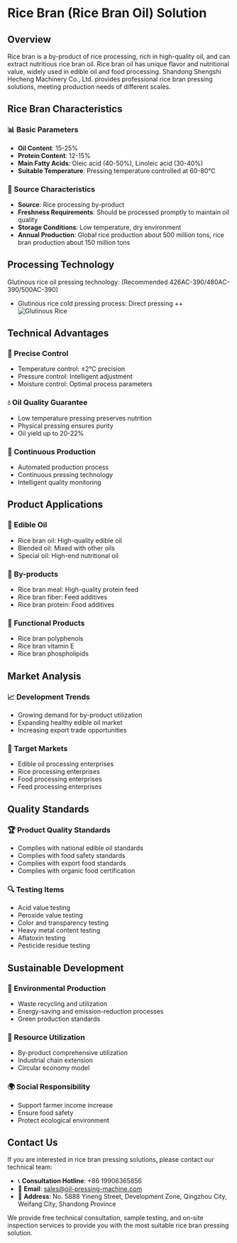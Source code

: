 # Rice Bran (Rice Bran Oil) Solution

## Overview

Rice bran is a by-product of rice processing, rich in high-quality oil, and can extract nutritious rice bran oil. Rice bran oil has unique flavor and nutritional value, widely used in edible oil and food processing. Shandong Shengshi Hecheng Machinery Co., Ltd. provides professional rice bran pressing solutions, meeting production needs of different scales.

## Rice Bran Characteristics

### 📊 Basic Parameters
- **Oil Content**: 15-25%
- **Protein Content**: 12-15%
- **Main Fatty Acids**: Oleic acid (40-50%), Linoleic acid (30-40%)
- **Suitable Temperature**: Pressing temperature controlled at 60-80℃

### 🌱 Source Characteristics
- **Source**: Rice processing by-product
- **Freshness Requirements**: Should be processed promptly to maintain oil quality
- **Storage Conditions**: Low temperature, dry environment
- **Annual Production**: Global rice production about 500 million tons, rice bran production about 150 million tons

## Processing Technology
Glutinous rice oil pressing technology: (Recommended 426AC-390/480AC-390/500AC-390)
 + Glutinous rice cold pressing process: Direct pressing
 ++ ![Glutinous Rice](/images/糯米冷榨工艺_Cold-pressing%20process%20of%20glutinous%20rice_.png)

## Technical Advantages

### 🎯 Precise Control
- Temperature control: ±2℃ precision
- Pressure control: Intelligent adjustment
- Moisture control: Optimal process parameters

### 💧 Oil Quality Guarantee
- Low temperature pressing preserves nutrition
- Physical pressing ensures purity
- Oil yield up to 20-22%

### 🔄 Continuous Production
- Automated production process
- Continuous pressing technology
- Intelligent quality monitoring

## Product Applications

### 🍳 Edible Oil
- Rice bran oil: High-quality edible oil
- Blended oil: Mixed with other oils
- Special oil: High-end nutritional oil

### 🥛 By-products
- Rice bran meal: High-quality protein feed
- Rice bran fiber: Feed additives
- Rice bran protein: Food additives

### 💊 Functional Products
- Rice bran polyphenols
- Rice bran vitamin E
- Rice bran phospholipids

## Market Analysis

### 📈 Development Trends
- Growing demand for by-product utilization
- Expanding healthy edible oil market
- Increasing export trade opportunities

### 🎯 Target Markets
- Edible oil processing enterprises
- Rice processing enterprises
- Food processing enterprises
- Feed processing enterprises

## Quality Standards

### 🏆 Product Quality Standards
- Complies with national edible oil standards
- Complies with food safety standards
- Complies with export food standards
- Complies with organic food certification

### 🔍 Testing Items
- Acid value testing
- Peroxide value testing
- Color and transparency testing
- Heavy metal content testing
- Aflatoxin testing
- Pesticide residue testing

## Sustainable Development

### 🌱 Environmental Production
- Waste recycling and utilization
- Energy-saving and emission-reduction processes
- Green production standards

### 🔄 Resource Utilization
- By-product comprehensive utilization
- Industrial chain extension
- Circular economy model

### 🌍 Social Responsibility
- Support farmer income increase
- Ensure food safety
- Protect ecological environment

## Contact Us

If you are interested in rice bran pressing solutions, please contact our technical team:

- 📞 **Consultation Hotline**: +86 19906365856
- 📧 **Email**: sales@oil-pressing-machine.com
- 📍 **Address**: No. 5888 Yineng Street, Development Zone, Qingzhou City, Weifang City, Shandong Province

We provide free technical consultation, sample testing, and on-site inspection services to provide you with the most suitable rice bran pressing solution.